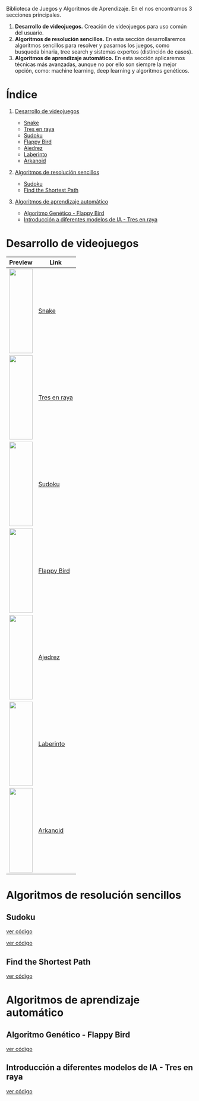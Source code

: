 Biblioteca de Juegos y Algoritmos de Aprendizaje. En el nos encontramos 3 secciones principales. 

   1) **Desarrollo de videojuegos.** Creación de videojuegos para uso común del usuario.
   2) **Algoritmos de resolución sencillos.** En esta sección desarrollaremos algoritmos sencillos para resolver y pasarnos los juegos, como busqueda binaria, tree search y sistemas expertos (distinción de casos).
   3) **Algoritmos de aprendizaje automático.** En esta sección aplicaremos técnicas más avanzadas, aunque no por ello son siempre la mejor opción, como: machine learning, deep learning y algoritmos genéticos.

# Índice
 
 1. [Desarrollo de videojuegos](#id1)
    - [Snake](#id1.1)
    - [Tres en raya](#id1.2)
    - [Sudoku](#id1.3)
    - [Flappy Bird](#id1.4)
    - [Ajedrez](#id1.5)
    - [Laberinto](#id1.6)
    - [Arkanoid](#id1.7)

 2. [Algoritmos de resolución sencillos](#id2)
    - [Sudoku](#id2.1)
    - [Find the Shortest Path](#id2.2)

 3. [Algoritmos de aprendizaje automático](#id3)
    - [Algoritmo Genético - Flappy Bird](#id3.1)
    - [Introducción a diferentes modelos de IA - Tres en raya](#id3.2)





# Desarrollo de videojuegos <a name=id1> </a>

|              Preview             |     Link     |
|--------------------------------------------------------------------|--------------|
| <image src="/images/snake.gif" style="width:100%; height:6cm;">    |  [Snake](https://github.com/JavierAM01/Juego-Snake)   |
| <image src="/images/3enraya.gif" style="width:100%; height:6cm;">  |  [Tres en raya](https://github.com/JavierAM01/Juego-3enRaya)   |
| <image src="/images/sudoku.gif" style="width:100%; height:6cm;">   |  [Sudoku](https://github.com/JavierAM01/Juego-Sudoku)            |
| <image src="/images/flappybird.gif" style="width:100%; height:6cm;">| [Flappy Bird](https://github.com/JavierAM01/Juego-FlappyBird)|
| <image src="/images/ajedrez.gif" style="width:100%; height:6cm;">|    [Ajedrez](https://github.com/JavierAM01/Juego-Ajedrez)        |
| <image src="/images/laberinto.gif" style="width:100%; height:6cm;">|  [Laberinto](https://github.com/JavierAM01/Juego-Laberinto-Versiones)|
| <image src="/images/arkanoid.gif" style="width:100%; height:6cm;">|   [Arkanoid](https://github.com/JavierAM01/Juego-Arkanoid) |




# Algoritmos de resolución sencillos <a name=id2> </a>

## Sudoku <a name=id2.1> </a>

<a href=https://github.com/JavierAM01/Juego-Sudoku> ver código </a>

<a href=https://github.com/JavierAM01/Juego-Sudoku-2> ver código </a>

## Find the Shortest Path <a name=id2.2> </a>

<a href=https://github.com/JavierAM01/Juego-ShortestPath> ver código </a>





# Algoritmos de aprendizaje automático <a name=id3> </a>

## Algoritmo Genético - Flappy Bird <a name=id3.1> </a>

<a href=https://github.com/JavierAM01/AlgoritmoGenetico-FlappyBird> ver código </a>

## Introducción a diferentes modelos de IA - Tres en raya <a name=id3.2> </a>

<a href=https://github.com/JavierAM01/Introduction-to-different-AI-models> ver código </a>







